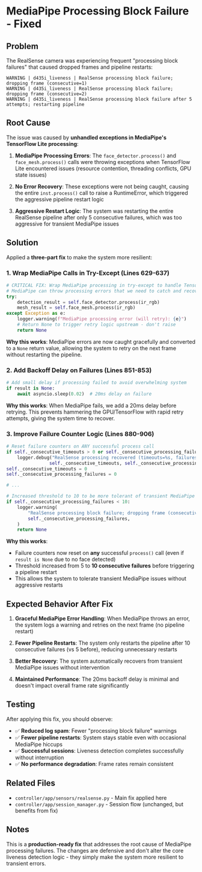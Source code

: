 # MediaPipe Processing Block Failure - Fixed

## Problem

The RealSense camera was experiencing frequent "processing block failures" that caused dropped frames and pipeline restarts:

```
WARNING | d435i_liveness | RealSense processing block failure; dropping frame (consecutive=1)
WARNING | d435i_liveness | RealSense processing block failure; dropping frame (consecutive=2)
WARNING | d435i_liveness | RealSense processing block failure after 5 attempts; restarting pipeline
```

## Root Cause

The issue was caused by **unhandled exceptions in MediaPipe's TensorFlow Lite processing**:

1. **MediaPipe Processing Errors**: The `face_detector.process()` and `face_mesh.process()` calls were throwing exceptions when TensorFlow Lite encountered issues (resource contention, threading conflicts, GPU state issues)

2. **No Error Recovery**: These exceptions were not being caught, causing the entire `inst.process()` call to raise a RuntimeError, which triggered the aggressive pipeline restart logic

3. **Aggressive Restart Logic**: The system was restarting the entire RealSense pipeline after only 5 consecutive failures, which was too aggressive for transient MediaPipe issues

## Solution

Applied a **three-part fix** to make the system more resilient:

### 1. **Wrap MediaPipe Calls in Try-Except** (Lines 629-637)
```python
# CRITICAL FIX: Wrap MediaPipe processing in try-except to handle TensorFlow Lite errors
# MediaPipe can throw processing errors that we need to catch and recover from
try:
    detection_result = self.face_detector.process(ir_rgb)
    mesh_result = self.face_mesh.process(ir_rgb)
except Exception as e:
    logger.warning(f"MediaPipe processing error (will retry): {e}")
    # Return None to trigger retry logic upstream - don't raise
    return None
```

**Why this works**: MediaPipe errors are now caught gracefully and converted to a `None` return value, allowing the system to retry on the next frame without restarting the pipeline.

### 2. **Add Backoff Delay on Failures** (Lines 851-853)
```python
# Add small delay if processing failed to avoid overwhelming system
if result is None:
    await asyncio.sleep(0.02)  # 20ms delay on failure
```

**Why this works**: When MediaPipe fails, we add a 20ms delay before retrying. This prevents hammering the GPU/TensorFlow with rapid retry attempts, giving the system time to recover.

### 3. **Improve Failure Counter Logic** (Lines 880-906)
```python
# Reset failure counters on ANY successful process call
if self._consecutive_timeouts > 0 or self._consecutive_processing_failures > 0:
    logger.debug("RealSense processing recovered (timeouts=%s, failures=%s)", 
                self._consecutive_timeouts, self._consecutive_processing_failures)
self._consecutive_timeouts = 0
self._consecutive_processing_failures = 0

# ...

# Increased threshold to 10 to be more tolerant of transient MediaPipe issues
if self._consecutive_processing_failures < 10:
    logger.warning(
        "RealSense processing block failure; dropping frame (consecutive=%s)",
        self._consecutive_processing_failures,
    )
    return None
```

**Why this works**:
- Failure counters now reset on **any** successful `process()` call (even if `result is None` due to no face detected)
- Threshold increased from 5 to **10 consecutive failures** before triggering a pipeline restart
- This allows the system to tolerate transient MediaPipe issues without aggressive restarts

## Expected Behavior After Fix

1. **Graceful MediaPipe Error Handling**: When MediaPipe throws an error, the system logs a warning and retries on the next frame (no pipeline restart)

2. **Fewer Pipeline Restarts**: The system only restarts the pipeline after 10 consecutive failures (vs 5 before), reducing unnecessary restarts

3. **Better Recovery**: The system automatically recovers from transient MediaPipe issues without intervention

4. **Maintained Performance**: The 20ms backoff delay is minimal and doesn't impact overall frame rate significantly

## Testing

After applying this fix, you should observe:

- ✅ **Reduced log spam**: Fewer "processing block failure" warnings
- ✅ **Fewer pipeline restarts**: System stays stable even with occasional MediaPipe hiccups  
- ✅ **Successful sessions**: Liveness detection completes successfully without interruption
- ✅ **No performance degradation**: Frame rates remain consistent

## Related Files

- `controller/app/sensors/realsense.py` - Main fix applied here
- `controller/app/session_manager.py` - Session flow (unchanged, but benefits from fix)

## Notes

This is a **production-ready fix** that addresses the root cause of MediaPipe processing failures. The changes are defensive and don't alter the core liveness detection logic - they simply make the system more resilient to transient errors.
